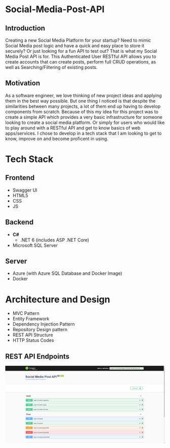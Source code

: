 # Social-Media-Post-API

## Introduction
 Creating a new Social Media Platform for your startup? Need to mimic Social Media post logic and have a quick and easy place to store it securely? Or just looking for a fun API to test out? That is what my Social Media Post API is for. This Authenticated User RESTful API allows you to create accounts that can create posts, perform full CRUD operations, as well as Searching/Filtering of existing posts.


 ## Motivation
As a software engineer, we love thinking of new project ideas and applying them in the best way possible. But one thing I noticed is that despite the similarities between many projects, a lot of them end up having to develop components from scratch. Because of this my idea for this project was to create a simple API which provides a very basic infrastructure for someone looking to create a social media platform. Or simply for users who would like to play around with a RESTful API and get to know basics of web apps/services. I chose to develop in a tech stack that I am looking to get to know, improve on and become proficent in using.

# Tech Stack

## Frontend
- Swagger UI
- HTML5
- CSS
- JS

## Backend
- **C#**
    - .NET 6 (includes ASP .NET Core)
- Microsoft SQL Server

## Server
- Azure (with Azure SQL Database and Docker Image)
- Docker

# Architecture and Design
- MVC Pattern
- Entity Framework
- Dependency Injection Pattern
- Repository Design pattern
- REST API Structure
- HTTP Status Codes

## REST API Endpoints
![This is an image](/Images/Structure.png)
